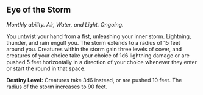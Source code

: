 ## Eye of the Storm

_Monthly ability. Air, Water, and Light. Ongoing._

You untwist your hand from a fist, unleashing your inner storm. Lightning, thunder, and rain engulf you. The storm extends to a radius of 15 feet around you. Creatures within the storm gain three levels of cover, and creatures of your choice take your choice of 1d6 lightning damage or are pushed 5 feet horizontally in a direction of your choice whenever they enter or start the round in that space.

**Destiny Level:**
Creatures take 3d6 instead, or are pushed 10 feet. The radius of the storm increases to 90 feet.

